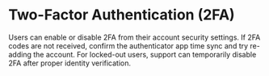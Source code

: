 # Two-Factor Authentication (2FA)

Users can enable or disable 2FA from their account security settings.
If 2FA codes are not received, confirm the authenticator app time sync and try re-adding the account.
For locked-out users, support can temporarily disable 2FA after proper identity verification.
